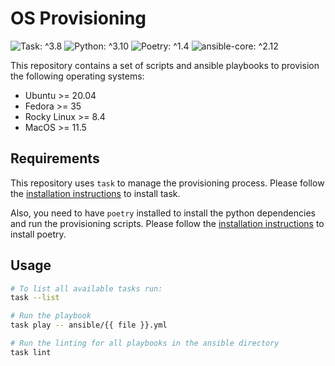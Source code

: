 # OS Provisioning

![Task: ^3.8](https://img.shields.io/badge/Task-3.8-29BEB0?style=for-the-badge&logo=Task&logoColor=white)
![Python: ^3.10](https://img.shields.io/badge/Python-3.10-3776AB.svg?style=for-the-badge&logo=Python&logoColor=white)
![Poetry: ^1.4](https://img.shields.io/badge/Poetry-1.4-60A5FA?style=for-the-badge&logo=Poetry&logoColor=white)
![ansible-core: ^2.12](https://img.shields.io/badge/Ansible%20Core-2.12-EE0000?style=for-the-badge&logo=Ansible&logoColor=white)

This repository contains a set of scripts and ansible playbooks to provision the following operating systems:

- Ubuntu >= 20.04
- Fedora >= 35
- Rocky Linux >= 8.4
- MacOS >= 11.5

## Requirements

This repository uses `task` to manage the provisioning process.
Please follow the [installation instructions](https://taskfile.dev/installation/) to install task.

Also, you need to have `poetry` installed to install the python dependencies and run the provisioning scripts.
Please follow the [installation instructions](https://python-poetry.org/docs/#installation) to install poetry.

## Usage

```bash
# To list all available tasks run:
task --list

# Run the playbook
task play -- ansible/{{ file }}.yml

# Run the linting for all playbooks in the ansible directory
task lint
```
